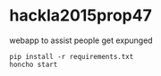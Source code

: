 # hackla2015prop47
webapp to assist people get expunged

```
pip install -r requirements.txt
honcho start
```
